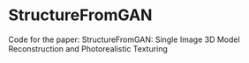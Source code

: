 # StructureFromGAN
Code for the paper: StructureFromGAN: Single Image 3D Model Reconstruction and Photorealistic Texturing
